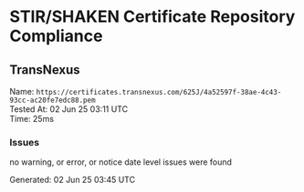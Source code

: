 # STIR/SHAKEN Certificate Repository Compliance

## TransNexus

Name: `https://certificates.transnexus.com/625J/4a52597f-38ae-4c43-93cc-ac20fe7edc88.pem`\
Tested At: 02 Jun 25 03:11 UTC\
Time: 25ms

### Issues

no warning, or error, or notice date level issues were found

Generated: 02 Jun 25 03:45 UTC